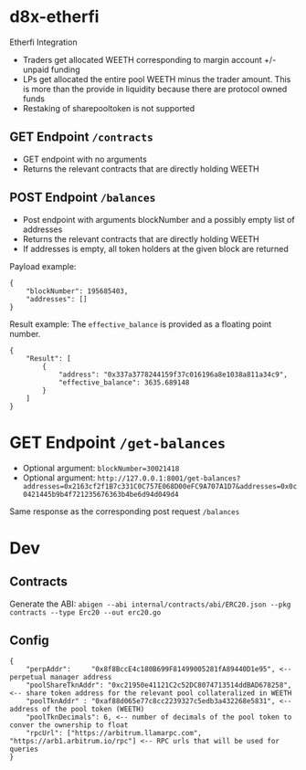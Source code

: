 # d8x-etherfi

Etherfi Integration

- Traders get allocated WEETH corresponding to margin account +/- unpaid funding
- LPs get allocated the entire pool WEETH minus the trader amount. This is more than
  the provide in liquidity because there are protocol owned funds
- Restaking of sharepooltoken is not supported

## GET Endpoint `/contracts`

- GET endpoint with no arguments
- Returns the relevant contracts that are directly holding WEETH

## POST Endpoint `/balances`

- Post endpoint with arguments blockNumber and a possibly empty list of addresses
- Returns the relevant contracts that are directly holding WEETH
- If addresses is empty, all token holders at the given block are returned

Payload example:

```
{
	"blockNumber": 195685403,
	"addresses": []
}
```

Result example:
The `effective_balance` is provided as a floating point number.

```
{
    "Result": [
        {
            "address": "0x337a3778244159f37c016196a8e1038a811a34c9",
            "effective_balance": 3635.689148
        }
    ]
}
```

# GET Endpoint `/get-balances`

- Optional argument: `blockNumber=30021418`
- Optional argument: `http://127.0.0.1:8001/get-balances?addresses=0x2163cf2f1B7c331C0C757E068D00eFC9A707A1D7&addresses=0x0c0421445b9b4f721235676363b4be6d94d049d4`

Same response as the corresponding post request `/balances`

# Dev

## Contracts

Generate the ABI:
`abigen --abi internal/contracts/abi/ERC20.json --pkg contracts --type Erc20 --out erc20.go`

## Config

```
{
    "perpAddr":     "0x8f8BccE4c180B699F81499005281fA89440D1e95", <-- perpetual manager address
    "poolShareTknAddr": "0xc21950e41121C2c52DC8074713514ddBAD678258", <-- share token address for the relevant pool collateralized in WEETH
    "poolTknAddr" : "0xaf88d065e77c8cc2239327c5edb3a432268e5831", <-- address of the pool token (WEETH)
    "poolTknDecimals": 6, <-- number of decimals of the pool token to conver the ownership to float
    "rpcUrl": ["https://arbitrum.llamarpc.com", "https://arb1.arbitrum.io/rpc"] <-- RPC urls that will be used for queries
}
```
